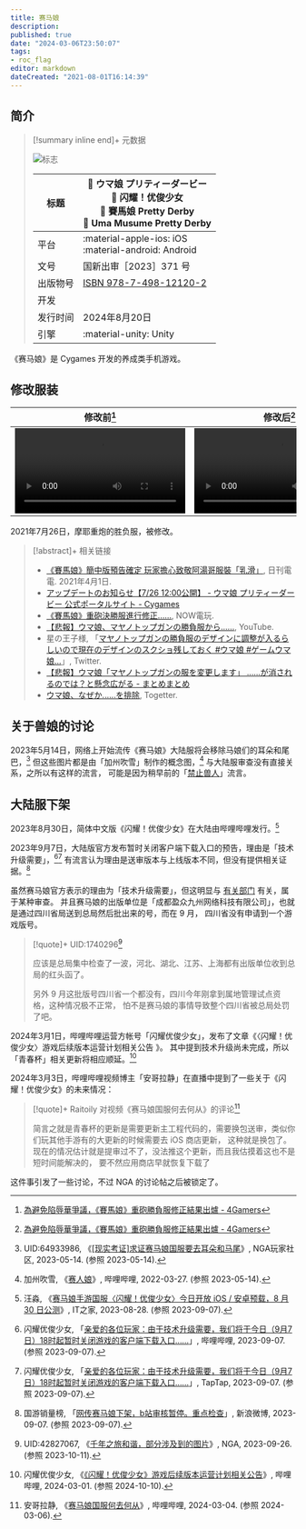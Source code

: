 ```yaml
---
title: 赛马娘
description:
published: true
date: "2024-03-06T23:50:07"
tags:
- roc_flag
editor: markdown
dateCreated: "2021-08-01T16:14:39"
---
```


## 简介

> [!summary inline end]+ 元数据
>
> ![标志](https://s3.tebi.io/ggame/ShareX/game_赛马娘_logo.webp)
>
> <div markdown=1 class="infobox">
>
> | 标题     | 🥷 ウマ娘 プリティーダービー<br>🐼 闪耀！优俊少女<br>🧋 賽馬娘 Pretty Derby<br>🗽 Uma Musume Pretty Derby |
> | -------- | ------------------------------------------------------ |
> | 平台     | :material-apple-ios: iOS<br>:material-android: Android |
> | 文号     | 国新出审［2023］371 号                                 |
> | 出版物号 | [ISBN 978-7-498-12120-2][isbn]                         |
> | 开发     |                                                        |
> | 发行时间 | 2024年8月20日                                          |
> | 引擎     | :material-unity: Unity                                 |
>
> </div>

[isbn]: https://web.archive.org/web/20230908030942/https://www.nppa.gov.cn/bsfw/jggs/cxjg/202303/t20230324_709603.html

《赛马娘》是 Cygames 开发的养成类手机游戏。

## 修改服装

| 修改前[^gifff]                                | 修改后[^gifff]                                |
| --------------------------------------------- | --------------------------------------------- |
| ![type:video](/src/game/umamusume/修改前.mp4) | ![type:video](/src/game/umamusume/修改后.mp4) |

[^gifff]: [為避免陷辱華爭議，《賽馬娘》重砲勝負服修正結果出爐 - 4Gamers](https://web.archive.org/web/20210729043811/https://www.4gamers.com.tw/news/detail/49222/removed-taiwan-from-the-national-flag-of-the-jacket-in-uma-musume)

2021年7月26日，摩耶重炮的胜负服，被修改。

> [!abstract]+ 相关链接
>
> +   [《賽馬娘》簡中版預告確定 玩家擔心致敬阿湯哥服裝「乳滑」](https://web.archive.org/web/20210801083358/https://www.toy-people.com/?p=60810), 日刊電電. 2021年4月1日.
> +   [アップデートのお知らせ【7/26 12:00公開】 - ウマ娘 プリティーダービー 公式ポータルサイト - Cygames](https://web.archive.org/web/20210801083852if_/https://umamusume.jp/news/detail.php?id=337)
> +   [《賽馬娘》重砲決勝服進行修正......](https://web.archive.org/web/20210729055348if_/https://game.nownews.com/news/20210729/3299950/), NOW電玩.
> +   [【悲報】ウマ娘、マヤノトップガンの勝負服から......](https://archive.is/sT7dC "https://www.youtube.com/watch?v=3-BlmAKe8cw"), YouTube.
> +   星の王子様, 「[マヤノトップガンの勝負服のデザインに調整が入るらしいので現在のデザインのスクショ残しておく \#ウマ娘 \#ゲームウマ娘…](https://web.archive.org/web/20210801082353/https://twitter.com/hosinoujisama/status/1419526554917367813)」, Twitter.
> +   [【悲報】ウマ娘「マヤノトップガンの服を変更します」 ......が消されるのでは？と懸念広がる - まとめまとめ](https://web.archive.org/web/20210801060913/https://matomame.jp/user/yonepo665/2d1cb5cbbe33545eb9a9)
> +   [ウマ娘、なぜか......を排除](https://archive.is/KPLuK "https://togetter.com/li/1751512"), Togetter.

## 关于兽娘的讨论

2023年5月14日，网络上开始流传《赛马娘》大陆服将会移除马娘们的耳朵和尾巴，[^WU0fo]
但这些图片都是由「加州吹雪」制作的概念图，[^1q7XM] 与大陆服审查没有直接关系，之所以有这样的流言，
可能是因为稍早前的「[禁止兽人](/unclear/禁止兽人.md)」流言。

[^WU0fo]: UID:64933986, 《[[现实考证]求证赛马娘国服要去耳朵和马尾](https://archive.is/WU0fo "https://ngabbs.com/read.php?tid=36283418")》, NGA玩家社区, 2023-05-14. (参照 2023-05-14).

[^1q7XM]: 加州吹雪, 《[赛人娘](https://www.bilibili.com/video/BV12Y4y1q7XM/)》, 哔哩哔哩, 2022-03-27. (参照 2023-05-14).

## 大陆服下架

2023年8月30日，简体中文版《闪耀！优俊少女》在大陆由哔哩哔哩发行。[^15225]

[^15225]: 汪淼, 《[赛马娘手游国服〈闪耀！优俊少女〉今日开放 iOS / 安卓预载，8 月 30 日公测](https://web.archive.org/web/20230907145618/https://www.ithome.com/0/715/225.htm)》, IT之家, 2023-08-28. (参照 2023-09-07).

2023年9月7日，大陆版官方发布暂时关闭客户端下载入口的预告，理由是「技术升级需要」，[^G8R0z][^13574] 有流言认为理由是送审版本与上线版本不同，但没有提供相关证据。[^R5j2T]

[^G8R0z]: 闪耀优俊少女, 「[亲爱的各位玩家：由于技术升级需要，我们将于今日（9月7日）18时起暂时关闭游戏的客户端下载入口……](https://archive.ph/G8R0z "https://t.bilibili.com/838545961722576921")」, 哔哩哔哩, 2023-09-07. (参照 2023-09-07).

[^13574]: 闪耀优俊少女, 「[亲爱的各位玩家：由于技术升级需要，我们将于今日（9月7日）18时起暂时关闭游戏的客户端下载入口……](https://archive.is/JJD5p "https://www.taptap.cn/moment/448895222047313574")」, TapTap, 2023-09-07. (参照 2023-09-07).

[^R5j2T]: 国游销量榜, 「[网传赛马娘下架，b站审核暂停。重点检查](https://archive.ph/R5j2T "https://weibo.com/7270656950/NidAkBMLq")」, 新浪微博, 2023-09-07. (参照 2023-09-07).

虽然赛马娘官方表示的理由为「技术升级需要」，但这明显与 [有关部门](/censorship/有关部门.md) 有关，属于某种审查。
并且赛马娘的出版单位是「成都盈众九州网络科技有限公司」，也就是通过四川省局送到总局然后批出来的号，而在 9 月，
四川省没有申请到一个游戏版号。

> [!quote]+ UID:1740296[^6R93t]
>
> 应该是总局集中检查了一波，河北、湖北、江苏、上海都有出版单位收到总局的红头函了。
>
> 另外 9 月这批版号四川省一个都没有，四川今年刚拿到属地管理试点资格，这种情况极不正常，
> 怕不是赛马娘的事情导致整个四川省被总局处罚了吧。

[^6R93t]: UID:42827067, 《[千年之旅和谐，部分涉及到的图片](http://archive.today/2023.10.11-065104/https://nga.178.com/read.php?tid=37836415&rand=517)》, NGA, 2023-09-26. (参照 2023-10-11).

<!--
截止 2023年12月31日，《闪耀！优俊少女》依然没有恢复下载，官网仅提供 MuMu 模拟器的版本。[^hpx] -->

<!-- [^hpx]: <https://web.archive.org/web/20231231045055/https://game.bilibili.com/pd/>
-->

2024年3月1日，哔哩哔哩运营方帐号「闪耀优俊少女」，发布了文章《〈闪耀！优俊少女〉游戏后续版本运营计划相关公告 》。
其中提到技术升级尚未完成，所以「青春杯」相关更新将相应顺延。[^42769]

[^42769]: 闪耀优俊少女, 《[《闪耀！优俊少女》游戏后续版本运营计划相关公告](https://web.archive.org/web/20240617230605/https://www.bilibili.com/read/cv32342769/)》, 哔哩哔哩, 2024-03-01. (参照 2024-10-10).

2024年3月3日，哔哩哔哩视频博主「安哥拉静」在直播中提到了一些关于《闪耀！优俊少女》的未来情况：

> [!quote]+ Raitoily 对视频《赛马娘国服何去何从》的评论[^TSZxP]
>
> 简言之就是青春杯的更新是需要更新主工程代码的，需要换包送审，类似你们玩其他手游有的大更新的时候需要去 iOS 商店更新，
> 这种就是换包了。现在的情况估计就是提审过不了，没法推这个更新，而且我估摸着这也不是短时间能解决的，
> 要不然应用商店早就恢复下载了

[^TSZxP]: 安哥拉静, 《[赛马娘国服何去何从](http://archive.today/2024.03.06-090349/https://t.bilibili.com/904883479688249490)》, 哔哩哔哩, 2024-03-04. (参照 2024-03-06).

这件事引发了一些讨论，不过 NGA 的讨论帖之后被锁定了。
